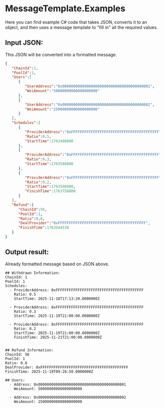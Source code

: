 # MessageTemplate.Examples

Here you can find example C# code that takes JSON, converts it to an object, and then uses a message template to "fill in" all the required values.

## Input JSON:
This JSON will be converted into a formatted message.
```json
{
   "ChainId":1,
   "PoolId":1,
   "Users":[
      {
         "UserAddress":"0x0000000000000000000000000000000000000001",
         "WeiAmount":"50000000000000000000"
      },
      {
         "UserAddress":"0x0000000000000000000000000000000000000002",
         "WeiAmount":"25000000000000000000"
      }
   ],
   "Schedules":[
      {
         "ProviderAddress":"0xFFFFFFFFFFFFFFFFFFFFFFFFFFFFFFFFFFFFFFFF",
         "Ratio":0.5,
         "StartTime":1763486000
      },
      {
         "ProviderAddress":"0xFFFFFFFFFFFFFFFFFFFFFFFFFFFFFFFFFFFFFFFF",
         "Ratio":0.3,
         "StartTime":1763586000
      },
      {
         "ProviderAddress":"0xFFFFFFFFFFFFFFFFFFFFFFFFFFFFFFFFFFFFFFFF",
         "Ratio":0.2,
         "StartTime":1763586000,
         "FinishTime":1763758800
      }
   ],
   "Refund":{
      "ChainId":56,
      "PoolId":1,
      "Ratio":0.8,
      "DealProvider":"0xFFFFFFFFFFFFFFFFFFFFFFFFFFFFFFFFFFFFFFFF",
      "FinishTime":1763544530
   }
}
```

## Output result:
Already formatted message based on JSON above.
```
## Withdrawn Information:
ChainId: 1
PoolId: 1
Schedules:
  - ProviderAddress: 0xFFFFFFFFFFFFFFFFFFFFFFFFFFFFFFFFFFFFFFFF
    Ratio: 0.5
    StartTime: 2025-11-18T17:13:20.0000000Z

  - ProviderAddress: 0xFFFFFFFFFFFFFFFFFFFFFFFFFFFFFFFFFFFFFFFF
    Ratio: 0.3
    StartTime: 2025-11-19T21:00:00.0000000Z

  - ProviderAddress: 0xFFFFFFFFFFFFFFFFFFFFFFFFFFFFFFFFFFFFFFFF
    Ratio: 0.2
    StartTime: 2025-11-19T21:00:00.0000000Z
    FinishTime: 2025-11-21T21:00:00.0000000Z


## Refund Information:
ChainId: 56
PoolId: 1
Ratio: 0.8
DealProvider: 0xFFFFFFFFFFFFFFFFFFFFFFFFFFFFFFFFFFFFFFFF
FinishTime: 2025-11-19T09:28:50.0000000Z

## Users:
  - Address: 0x0000000000000000000000000000000000000001
    WeiAmount: 50000000000000000000

  - Address: 0x0000000000000000000000000000000000000002
    WeiAmount: 25000000000000000000
```
